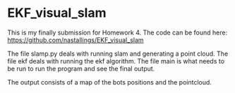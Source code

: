 # EKF_visual_slam
This is my finally submission for Homework 4. The code can be found here:  https://github.com/nastallings/EKF_visual_slam

The file slamp.py deals with running slam and generating a point cloud.
The file ekf deals with running the ekf algorithm. 
The file main is what needs to be run to run the program and see the final output. 

The output consists of a map of the bots positions and the pointcloud. 
